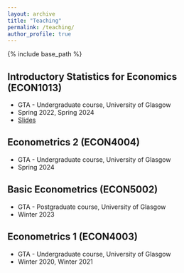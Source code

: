 ```yaml
---
layout: archive
title: "Teaching"
permalink: /teaching/
author_profile: true
---
```


{% include base_path %}

## Introductory Statistics for Economics (ECON1013)
* GTA - Undergraduate course, University of Glasgow
* Spring 2022, Spring 2024
* [Slides](https://github.com/duongtrinhss/GTA-ECON1013-IntroStats)

## Econometrics 2 (ECON4004)
* GTA - Undergraduate course, University of Glasgow
* Spring 2024

## Basic Econometrics (ECON5002)
* GTA - Postgraduate course, University of Glasgow
* Winter 2023

## Econometrics 1 (ECON4003)
* GTA - Undergraduate course, University of Glasgow
* Winter 2020, Winter 2021